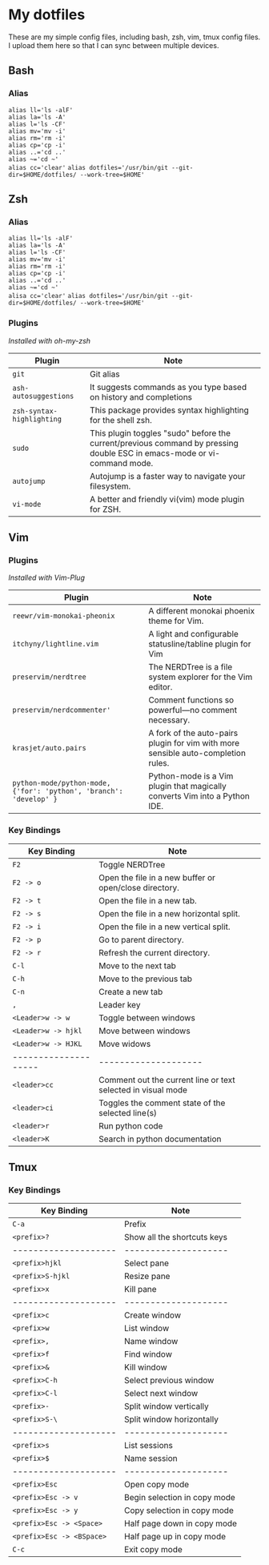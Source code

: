 # My dotfiles 

These are my simple config files, including bash, zsh, vim, tmux config files. I upload them here so that I can sync between multiple devices.  

## Bash

### Alias

`alias ll='ls -alF'`  
`alias la='ls -A'`  
`alias l='ls -CF'`  
`alias mv='mv -i'`  
`alias rm='rm -i'`  
`alias cp='cp -i'`  
`alias ..='cd ..'`  
`alias ~='cd ~'`    
`alias cc='clear'`
`alias dotfiles='/usr/bin/git --git-dir=$HOME/dotfiles/ --work-tree=$HOME'`  

## Zsh

### Alias

`alias ll='ls -alF'`  
`alias la='ls -A'`  
`alias l='ls -CF'`  
`alias mv='mv -i'`  
`alias rm='rm -i'`  
`alias cp='cp -i'`  
`alias ..='cd ..'`  
`alias ~='cd ~'`   
`alisa cc='clear'`
`alias dotfiles='/usr/bin/git --git-dir=$HOME/dotfiles/ --work-tree=$HOME'`  

### Plugins
*Installed with oh-my-zsh*  

| Plugin                    | Note                                                         |
| ------------------------- | ------------------------------------------------------------ |
| `git`                     | Git alias                                                    |
| `ash-autosuggestions`     | It suggests commands as you type based on history and completions |
| `zsh-syntax-highlighting` | This package provides syntax highlighting for the shell zsh. |
| `sudo`                    | This plugin toggles "sudo" before the current/previous command by pressing double ESC in emacs-mode or vi-command mode. |
| `autojump`                | Autojump is a faster way to navigate your filesystem.        |
| `vi-mode`                 | A better and friendly vi(vim) mode plugin for ZSH.           |

## Vim

### Plugins
*Installed with Vim-Plug*  

| Plugin                                                       | Note                                                         |
| ------------------------------------------------------------ | ------------------------------------------------------------ |
| `reewr/vim-monokai-pheonix`                                  | A different monokai phoenix theme for Vim.                   |
| `itchyny/lightline.vim`                                      | A light and configurable statusline/tabline plugin for Vim   |
| `preservim/nerdtree`                                         | The NERDTree is a file system explorer for the Vim editor.   |
| `preservim/nerdcommenter'`                                   | Comment functions so powerful—no comment necessary.          |
| `krasjet/auto.pairs`                                         | A fork of the auto-pairs plugin for vim with more sensible auto-completion rules. |
| `python-mode/python-mode, {'for': 'python', 'branch': 'develop' }` | Python-mode is a Vim plugin that magically converts Vim into a Python IDE. |

### Key Bindings

| Key Binding          | Note                                                         |
| -------------------- | ------------------------------------------------------------ |
| `F2`                 | Toggle NERDTree                                              |
| `F2 -> o`            | Open the file in a new buffer or open/close directory.       |
| `F2 -> t`            | Open the file in a new tab.                                  |
| `F2 -> s`            | Open the file in a new horizontal split.                     |
| `F2 -> i`            | Open the file in a new vertical split.                       |
| `F2 -> p`            | Go to parent directory.                                      |
| `F2 -> r`            | Refresh the current directory.                               |
| `C-l`                | Move to the next tab                                         |
| `C-h`                | Move to the previous tab                                     |
| `C-n`                | Create a new tab                                             |
| `,`                  | Leader key                                                   |
| `<Leader>w -> w`     | Toggle between windows                                       |
| `<Leader>w -> hjkl ` | Move between windows                                         |
| `<Leader>w -> HJKL`  | Move widows                                                  |
| -------------------- | --------------------                                         |
| `<leader>cc`         | Comment out the current line or text selected in visual mode |
| `<leader>ci`         | Toggles the comment state of the selected line(s)            |
| `<leader>r`          | Run python code                                              |
| `<leader>K`          | Search in python documentation                               |

## Tmux

### Key Bindings

| Key Binding               | Note                         |
| ------------------------- | ---------------------------- |
| `C-a`                     | Prefix                       |
| `<prefix>?`               | Show all the shortcuts keys  |
| --------------------      | --------------------         |
| `<prefix>hjkl`            | Select pane                  |
| `<prefix>S-hjkl`          | Resize pane                  |
| `<prefix>x`               | Kill pane                    |
| --------------------      | --------------------         |
| `<prefix>c`               | Create window                |
| `<prefix>w`               | List window                  |
| `<prefix>,`               | Name window                  |
| `<prefix>f`               | Find window                  |
| `<prefix>&`               | Kill window                  |
| `<prefix>C-h`             | Select previous window       |
| `<prefix>C-l`             | Select next window           |
| `<prefix>-`               | Split window vertically      |
| `<prefix>S-\`             | Split window horizontally    |
| --------------------      | --------------------         |
| `<prefix>s`               | List sessions                |
| `<prefix>$`               | Name session                 |
| --------------------      | --------------------         |
| `<prefix>Esc`             | Open copy mode               |
| `<prefix>Esc -> v`        | Begin selection in copy mode |
| `<prefix>Esc -> y`        | Copy selection in copy mode  |
| `<prefix>Esc -> <Space>`  | Half page down in copy mode  |
| `<prefix>Esc -> <BSpace>` | Half page up in copy mode    |
| `C-c`                     | Exit copy mode               |
